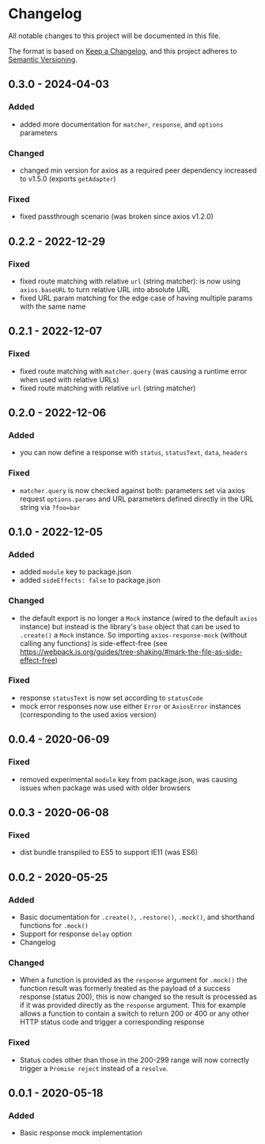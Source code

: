 # Changelog

All notable changes to this project will be documented in this file.

The format is based on [Keep a Changelog](https://keepachangelog.com/en/1.0.0/),
and this project adheres to [Semantic Versioning](https://semver.org/spec/v2.0.0.html).

## 0.3.0 - 2024-04-03

### Added

- added more documentation for `matcher`, `response`, and `options` parameters

### Changed

- changed min version for axios as a required peer dependency increased to v1.5.0 (exports `getAdapter`)

### Fixed

- fixed passthrough scenario (was broken since axios v1.2.0)

## 0.2.2 - 2022-12-29

### Fixed

- fixed route matching with relative `url` (string matcher): is now using `axios.baseURL` to turn relative URL into absolute URL
- fixed URL param matching for the edge case of having multiple params with the same name

## 0.2.1 - 2022-12-07

### Fixed

- fixed route matching with `matcher.query` (was causing a runtime error when used with relative URLs)
- fixed route matching with relative `url` (string matcher)

## 0.2.0 - 2022-12-06

### Added

- you can now define a response with `status`, `statusText`, `data`, `headers`

### Fixed

- `matcher.query` is now checked against both: parameters set via axios request `options.params` and URL parameters defined directly in the URL string via `?foo=bar`

## 0.1.0 - 2022-12-05

### Added

- added `module` key to package.json
- added `sideEffects: false` to package.json

### Changed

- the default export is no longer a `Mock` instance (wired to the default `axios` instance) but instead is the library's `base` object that can be used to `.create()` a `Mock` instance. So importing `axios-response-mock` (without calling any functions) is side-effect-free (see https://webpack.js.org/guides/tree-shaking/#mark-the-file-as-side-effect-free)

### Fixed

- response `statusText` is now set according to `statusCode`
- mock error responses now use either `Error` or `AxiosError` instances (corresponding to the used axios version)

## 0.0.4 - 2020-06-09

### Fixed

- removed experimental `module` key from package.json, was causing issues when package was used with older browsers

## 0.0.3 - 2020-06-08

### Fixed

- dist bundle transpiled to ES5 to support IE11 (was ES6)

## 0.0.2 - 2020-05-25

### Added

- Basic documentation for `.create(),` `.restore()`, `.mock()`, and shorthand functions for `.mock()`
- Support for response `delay` option
- Changelog

### Changed

- When a function is provided as the `response` argument for `.mock()` the function result was formerly treated as the payload of a success response (status 200), this is now changed so the result is processed as if it was provided directly as the `response` argument. This for example allows a function to contain a switch to return 200 or 400 or any other HTTP status code and trigger a corresponding response

### Fixed

- Status codes other than those in the 200-299 range will now correctly trigger a `Promise reject` instead of a `resolve`.

## 0.0.1 - 2020-05-18

### Added

- Basic response mock implementation
